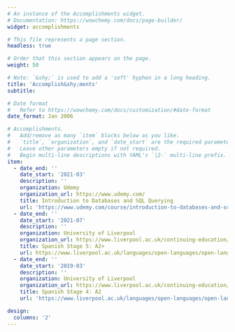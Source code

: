 ```yaml
---
# An instance of the Accomplishments widget.
# Documentation: https://wowchemy.com/docs/page-builder/
widget: accomplishments

# This file represents a page section.
headless: true

# Order that this section appears on the page.
weight: 50

# Note: `&shy;` is used to add a 'soft' hyphen in a long heading.
title: 'Accomplish&shy;ments'
subtitle:

# Date format
#   Refer to https://wowchemy.com/docs/customization/#date-format
date_format: Jan 2006

# Accomplishments.
#   Add/remove as many `item` blocks below as you like.
#   `title`, `organization`, and `date_start` are the required parameters.
#   Leave other parameters empty if not required.
#   Begin multi-line descriptions with YAML's `|2-` multi-line prefix.
item:
  - date_end: ''
    date_start: '2021-03'
    description: ''
    organization: Udemy
    organization_url: https://www.udemy.com/
    title: Introduction to Databases and SQL Querying
    url: 'https://www.udemy.com/course/introduction-to-databases-and-sql-querying/'
  - date_end: ''
    date_start: '2021-07'
    description: ''
    organization: University of Liverpool
    organization_url: https://www.liverpool.ac.uk/continuing-education/
    title: Spanish Stage 5: A2+
    url: https://www.liverpool.ac.uk/languages/open-languages/open-languages/spanishcourses/spanishcourses5/
  - date_end: ''
    date_start: '2019-03'
    description: ''
    organization: University of Liverpool
    organization_url: https://www.liverpool.ac.uk/continuing-education/
    title: Spanish Stage 4: A2
    url: 'https://www.liverpool.ac.uk/languages/open-languages/open-languages/spanishcourses/spanishcourses4/'

design:
  columns: '2'
---
```


